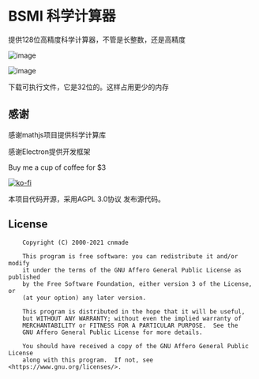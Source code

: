 # BSMI 科学计算器


提供128位高精度科学计算器，不管是长整数，还是高精度

![image](https://user-images.githubusercontent.com/278153/118347493-57e00680-b576-11eb-8b78-d5eb8ed7b499.png)


![image](https://user-images.githubusercontent.com/278153/121293540-6247b300-c91e-11eb-90d1-871f206941c7.png)

下载可执行文件，它是32位的。这样占用更少的内存


## 感谢

感谢mathjs项目提供科学计算库

感谢Electron提供开发框架



Buy me a cup of coffee for $3

[![ko-fi](https://ko-fi.com/img/githubbutton_sm.svg)](https://ko-fi.com/M4M54KKIF)



本项目代码开源，采用AGPL 3.0协议 发布源代码。



## License

```
    Copyright (C) 2000-2021 cnmade

    This program is free software: you can redistribute it and/or modify
    it under the terms of the GNU Affero General Public License as published
    by the Free Software Foundation, either version 3 of the License, or
    (at your option) any later version.

    This program is distributed in the hope that it will be useful,
    but WITHOUT ANY WARRANTY; without even the implied warranty of
    MERCHANTABILITY or FITNESS FOR A PARTICULAR PURPOSE.  See the
    GNU Affero General Public License for more details.

    You should have received a copy of the GNU Affero General Public License
    along with this program.  If not, see <https://www.gnu.org/licenses/>.
```
